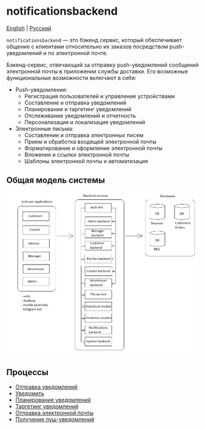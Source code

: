 # notificationsbackend

[English](notificationsbackend.md) | [Русский](notificationsbackend.ru.md)

`notificationsbackend` — это бэкенд сервис, который обеспечивает общение с клиентами относительно их заказов посредством push-уведомлений и по электронной почте.

Бэкенд-сервис, отвечающий за отправку push-уведомлений сообщений электронной почты в приложении службы доставки. Его возможные функциональные возможности включают в себя:

- Push-уведомления:
    - Регистрация пользователей и управление устройствами
    - Составление и отправка уведомлений
    - Планирование и таргетинг уведомлений
    - Отслеживание уведомлений и отчетность
    - Персонализация и локализация уведомлений
- Электронные письма:
    - Составление и отправка электронных писем
    - Прием и обработка входящей электронной почты
    - Форматирование и оформление электронной почты
    - Вложения и ссылки электронной почты
    - Шаблоны электронной почты и автоматизация

## Общая модель системы 

![system_overall](../img/system_overall.png)

## Процессы 

- [Отправка уведомлений](../processes/systembackend/sendnotifications.ru.md)
- [Уведомить](../processes/notificationsbackend/notify.ru.md)
- [Планирование уведомлений](../processes/notificationsbackend/notificationscheduling.ru.md)
- [Таргетинг уведомлений](../processes/notificationsbackend/notificationtargeting.ru.md)
- [Отправка электронной почты](../processes/notificationsbackend/sendemail.ru.md)
- [Получение пуш-уведомлений](../processes/notificationsbackend/getnotified.ru.md)
